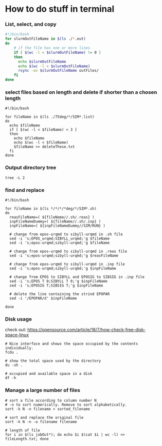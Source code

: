 # How to do stuff in terminal

### List, select, and copy

```bash
#!/bin/bash
for slurmOutFileName in $(ls ./*.out)
do
	# if the file has one or more lines
    if [ $(wc -l < $slurmOutFileName) != 0 ]
    then
      echo $slurmOutFileName
      echo $(wc -l < $slurmOutFileName)  
      rsync -av $slurmOutFileName outFiles/
    fi
done
```

### select files based on length and delete if shorter than a chosen length
```
#!/bin/bash

for fileName in $(ls ./75deg/*/SIM*.list)
do
  echo $fileName
  if [ $(wc -l < $fileName) < 3 ]
  then
    echo $fileName
    echo $(wc -l < $fileName)
    $fileName >> deleteThese.txt
  fi
done
```

### Output directory tree
```
tree -L 2
```

### find and replace
```
#!/bin/bash

for fileName in $(ls */*/*/*deg/*/SIM*.sh)
do
  reasFileName=( ${fileName//.sh/.reas} )
  inpFileNameDummy=( ${fileName//.sh/.inp} )
  inpFileName=( ${inpFileNameDummy//SIM/RUN} )

  # change from epos-urqmd to sibyll-urqmd in .sh file
  sed -i 's;EPOS_urqmd;SIBYLL_urqmd;'g $fileName
  sed -i 's;epos-urqmd;sibyll-urqmd;'g $fileName

  # change from epos-urqmd to sibyll-urqmd in .reas file
  sed -i 's;epos-urqmd;sibyll-urqmd;'g $reasFileName

  # change from epos-urqmd to sibyll-urqmd in .inp file
  sed -i 's;epos-urqmd;sibyll-urqmd;'g $inpFileName

  # change from EPOS to SIBYLL and EPOSIG to SIBSIG in .inp file
  sed -i 's;EPOS T 0;SIBYLL T 0;'g $inpFileName
  sed -i 's;EPOSIG T;SIBSIG T;'g $inpFileName

  # delete the line containing the strind EPOPAR
  sed -i '/EPOPAR/d' $inpFileName

done
```
### Disk usage
check out: https://opensource.com/article/18/7/how-check-free-disk-space-linux
```
# Nice interface and shows the space occupied by the contents individually. 
fcdu . 

# show the total space used by the directory
du -sh .

# occupied and available space in a disk
df -h
```
### Manage a large number of files 
```
# sort a file according to column number N
# -n to sort numerically. Remove to sort alphabetically.
sort -k N -n filename > sorted_filename

# sort and replace the original file
sort -k N -n -o filename filename

# length of file
for i in $(ls jobOut*); do echo $i $(cat $i | wc -l) >> fileLength.txt; done
```


